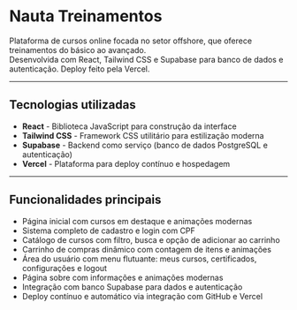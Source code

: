 # Nauta Treinamentos

Plataforma de cursos online focada no setor offshore, que oferece treinamentos do básico ao avançado.  
Desenvolvida com React, Tailwind CSS e Supabase para banco de dados e autenticação. Deploy feito pela Vercel.

---

## Tecnologias utilizadas

- **React** - Biblioteca JavaScript para construção da interface  
- **Tailwind CSS** - Framework CSS utilitário para estilização moderna  
- **Supabase** - Backend como serviço (banco de dados PostgreSQL e autenticação)  
- **Vercel** - Plataforma para deploy contínuo e hospedagem

---

## Funcionalidades principais

- Página inicial com cursos em destaque e animações modernas  
- Sistema completo de cadastro e login com CPF  
- Catálogo de cursos com filtro, busca e opção de adicionar ao carrinho  
- Carrinho de compras dinâmico com contagem de itens e animações  
- Área do usuário com menu flutuante: meus cursos, certificados, configurações e logout  
- Página sobre com informações e animações modernas  
- Integração com banco Supabase para dados e autenticação  
- Deploy contínuo e automático via integração com GitHub e Vercel
